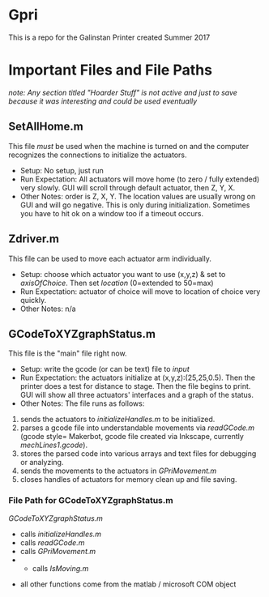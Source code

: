 # Gpri

This is a repo for the Galinstan Printer created Summer 2017

# Important Files and File Paths
*note: Any section titled "Hoarder Stuff" is not active and just to save because it was interesting and could be used eventually*

## SetAllHome.m
This file *must* be used when the machine is turned on and the computer recognizes the connections to initialize the actuators. 
- Setup: No setup, just run 
- Run Expectation: All actuators will move home (to zero / fully extended) very slowly. GUI will scroll through default actuator, then Z, Y, X.  
- Other Notes: order is Z, X, Y. The location values are usually wrong on GUI and will go negative. This is only during initialization. Sometimes you have to hit ok on a window too if a timeout occurs. 

## Zdriver.m
This file can be used to move each actuator arm individually.
- Setup: choose which actuator you want to use (x,y,z) & set to *axisOfChoice*. Then set *location* (0=extended to 50=max)
- Run Expectation: actuator of choice will move to location of choice very quickly.
- Other Notes: n/a

## GCodeToXYZgraphStatus.m
This file is the "main" file right now. 
- Setup: write the gcode (or can be text) file to *input*
- Run Expectation: the actuators initialize at (x,y,z):(25,25,0.5). Then the printer does a test for distance to stage. Then the file begins to print. GUI will show all three actuators' interfaces and a graph of the status.
- Other Notes: The file runs as follows: 
 1) sends the actuators to *initializeHandles.m* to be initialized. 
 2) parses a gcode file into understandable movements via *readGCode.m* (gcode style= Makerbot, gcode file created via Inkscape, currently *mechLines1.gcode*). 
 3) stores the parsed code into various arrays and text files for debugging or analyzing. 
 4) sends the movements to the actuators in *GPriMovement.m*
 5) closes handles of actuators for memory clean up and file saving.

### File Path for GCodeToXYZgraphStatus.m
*GCodeToXYZgraphStatus.m* 
- calls *initializeHandles.m* 
- calls *readGCode.m*
- calls *GPriMovement.m*
 - - calls *IsMoving.m*
* all other functions come from the matlab / microsoft COM object
